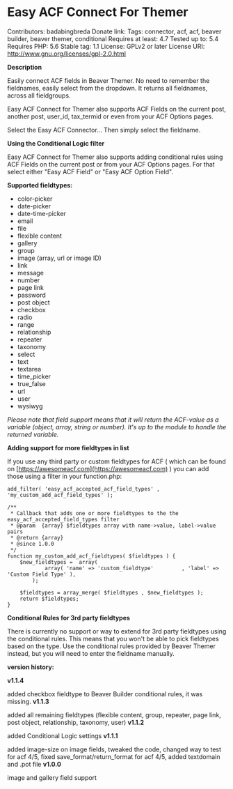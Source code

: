 

Easy ACF Connect For Themer
========================
Contributors: badabingbreda
Donate link:
Tags: connector, acf, acf, beaver builder, beaver themer, conditional
Requires at least: 4.7
Tested up to: 5.4
Requires PHP: 5.6
Stable tag: 1.1
License: GPLv2 or later
License URI: http://www.gnu.org/licenses/gpl-2.0.html

**Description**

Easily connect ACF fields in Beaver Themer. No need to remember the fieldnames, easily select from the dropdown. It returns all fieldnames, across all fieldgroups.

Easy ACF Connect for Themer also supports ACF Fields on the current post, another post, user_id, tax_termid or even from your ACF Options pages.

Select the Easy ACF Connector... Then simply select the fieldname.

**Using the Conditional Logic filter**

Easy ACF Connect for Themer also supports adding conditional rules using ACF Fields on the current post or from your ACF Options pages. For that select either "Easy ACF Field" or "Easy ACF Option Field".

**Supported fieldtypes:**

 - color-picker
 - date-picker
 - date-time-picker
 - email
 - file
 - flexible content
 - gallery
 - group
 - image (array, url or image ID)
 - link
 - message
 - number
 - page link
 - password
 - post object
 - checkbox
 - radio
 - range
 - relationship
 - repeater
 - taxonomy
 - select
 - text
 - textarea
 - time_picker
 - true_false
 - url
 - user
 - wysiwyg

*Please note that field support means that it will return the ACF-value as a variable (object, array, string or number). It's up to the module to handle the returned variable.*

**Adding support for more fieldtypes in list**

If you use any third party or custom fieldtypes for ACF ( which can be found on [https://awesomeacf.com](https://awesomeacf.com) ) you can add those using a filter in your function.php:

    add_filter( 'easy_acf_accepted_acf_field_types' , 'my_custom_add_acf_field_types' );

    /**
     * Callback that adds one or more fieldtypes to the the easy_acf_accepted_field_types filter
     * @param  {array} $fieldtypes array with name->value, label->value pairs
     * @return {array}
     * @since 1.0.0
     */
    function my_custom_add_acf_fieldtypes( $fieldtypes ) {
        $new_fieldtypes =  array(
                array( 'name' => 'custom_fieldtype'         , 'label' => 'Custom Field Type' ),
            );

        $fieldtypes = array_merge( $fieldtypes , $new_fieldtypes );
        return $fieldtypes;
    }

**Conditional Rules for 3rd party fieldtypes**

There is currently no support or way to extend for 3rd party fieldtypes using the conditional rules. This means that you won't be able to pick fieldtypes based on the type. Use the conditional rules provided by Beaver Themer instead, but you will need to enter the fieldname manually.

**version history:**

**v1.1.4**

added checkbox fieldtype to Beaver Builder conditional rules, it was missing.
**v1.1.3**

added all remaining fieldtypes (flexible content, group, repeater, page link, post object, relationship, taxonomy, user)
**v1.1.2**

added Conditional Logic settings
**v1.1.1**

added image-size on image fields, tweaked the code, changed way to test for acf 4/5, fixed save_format/return_format for acf 4/5, added textdomain and .pot file
**v1.0.0**

image and gallery field support


